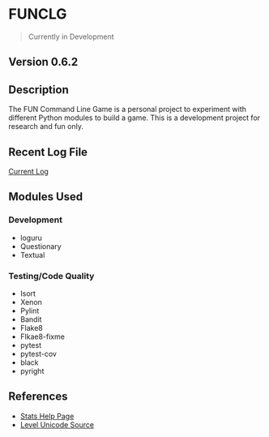 # FUNCLG

> Currently in Development

## Version 0.6.2

## Description

The FUN Command Line Game is a personal project to experiment with different Python modules to build a game. This is a development project for research and fun only.

## Recent Log File

[Current Log](https://github.com/jevinevans/Game/blob/PlayGame/changelogs/2023/Log_2023_07_21.md)

## Modules Used

### Development

- loguru
- Questionary
- Textual

### Testing/Code Quality

- Isort
- Xenon
- Pylint
- Bandit
- Flake8
- Flkae8-fixme
- pytest
- pytest-cov
- black
- pyright

## References

- [Stats Help Page](http://howtomakeanrpg.com/a/how-to-make-an-rpg-stats.html)
- [Level Unicode Source](https://www.w3.org/TR/xml-entity-names/025.html)
